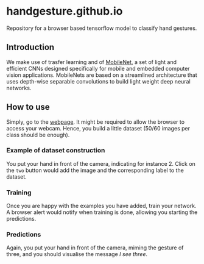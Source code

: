 # handgesture.github.io
Repository for a browser based tensorflow model to classify hand gestures.

## Introduction

We make use of trasfer learning and of [MobileNet](https://arxiv.org/abs/1704.04861), a set of light and efficient CNNs designed specifically for mobile and embedded computer vision applications. MobileNets are based on a streamlined architecture that uses depth-wise separable convolutions to build light weight deep neural networks.

## How to use

Simply, go to the [webpage](handgesture.github.io). 
It might be required to allow the browser to access your webcam.
Hence, you build a little dataset (50/60 images per class should be enough).

### Example of dataset construction

You put your hand in front of the camera, indicating for instance 2.
Click on the `two` button would add the image and the corresponding label to the dataset.

### Training
Once you are happy with the examples you have added, train your network.
A browser alert would notify when training is done, allowing you starting the predictions.

### Predictions
Again, you put your hand in front of the camera, miming the gesture of three, and you should visualise the message _I see three_.